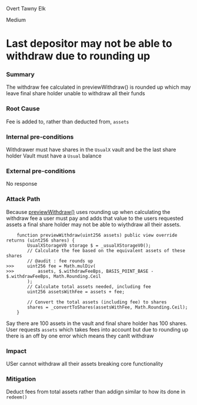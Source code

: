 Overt Tawny Elk

Medium

# Last depositor may not be able to withdraw due to rounding up

### Summary
The withdraw fee calculated in previewWithdraw() is rounded up which may leave final share holder unable to withdraw all their funds

### Root Cause
Fee is added to, rather than deducted from, `assets`

### Internal pre-conditions
Withdrawer must have shares in the `UsualX` vault and be the last share holder
Vault must have a `Usual` balance

### External pre-conditions
No response

### Attack Path
Because [previewWithdraw()](https://github.com/sherlock-audit/2024-10-usual-labs-v1/blob/main/pegasus/packages/solidity/src/vaults/UsualX.sol#L393-L404) uses rounding up when calculating the withdraw fee a user must pay and adds that value to the users requested assets a final share holder may not be able to wiythdraw all their assets.

```solidity
    function previewWithdraw(uint256 assets) public view override returns (uint256 shares) {
        UsualXStorageV0 storage $ = _usualXStorageV0();
        // Calculate the fee based on the equivalent assets of these shares
        // @audit : fee rounds up
>>>     uint256 fee = Math.mulDiv(
>>>         assets, $.withdrawFeeBps, BASIS_POINT_BASE - $.withdrawFeeBps, Math.Rounding.Ceil
        );
        // Calculate total assets needed, including fee
        uint256 assetsWithFee = assets + fee;

        // Convert the total assets (including fee) to shares
        shares = _convertToShares(assetsWithFee, Math.Rounding.Ceil);
    }

```

Say there are 100 assets in the vault and final share holder has 100 shares.
User requests `assets` which takes fees into account but due to rounding up there is an off by one error which means they canlt withdraw

### Impact
USer cannot withdraw all their assets breaking core functionality

### Mitigation
Deduct fees from total assets rather than addign similar to how its done in `redeem()`